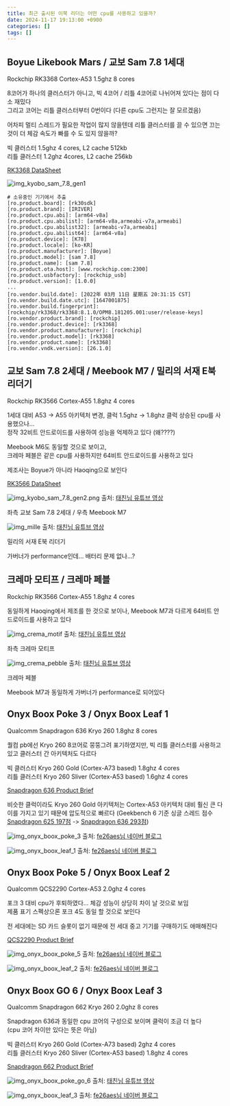 ```yaml
---
title: 최근 출시된 이북 리더는 어떤 cpu를 사용하고 있을까?
date: 2024-11-17 19:13:00 +0900
categories: []
tags: []
---
```


## Boyue Likebook Mars / 교보 Sam 7.8 1세대
Rockchip RK3368 Cortex-A53 1.5ghz 8 cores

8코어가 하나의 클러스터가 아니고, 빅 4코어 / 리틀 4코어로 나뉘어져 있다는 점이 다소 재밌다  
그리고 코어는 리틀 클러스터부터 0번이다 (다른 cpu도 그런지는 잘 모르겠음)

어차피 멀티 스레드가 필요한 작업이 많지 않을텐데 리틀 클러스터를 끌 수 있으면 끄는 것이 더 체감 속도가 빠를 수 도 있지 않을까?

빅 클러스터 1.5ghz 4 cores, L2 cache 512kb  
리틀 클러스터 1.2ghz 4cores, L2 cache 256kb  

[RK3368 DataSheet](/assets/attachments/2024-11-17-최근_출시된_이북_리더는_어떤_cpu를_사용하고_있을까/RK3368_datasheet_V1.1.pdf)

![img_kyobo_sam_7.8_gen1](/assets/attachments/2024-11-17-최근_출시된_이북_리더는_어떤_cpu를_사용하고_있을까/img_kyobo_sam_7.8_gen1.png)

```plaintext
# 소유중인 기기에서 추출
[ro.product.board]: [rk30sdk]
[ro.product.brand]: [IRIVER]
[ro.product.cpu.abi]: [arm64-v8a]
[ro.product.cpu.abilist]: [arm64-v8a,armeabi-v7a,armeabi]
[ro.product.cpu.abilist32]: [armeabi-v7a,armeabi]
[ro.product.cpu.abilist64]: [arm64-v8a]
[ro.product.device]: [K78]
[ro.product.locale]: [ko-KR]
[ro.product.manufacturer]: [Boyue]
[ro.product.model]: [sam 7.8]
[ro.product.name]: [sam 7.8]
[ro.product.ota.host]: [www.rockchip.com:2300]
[ro.product.usbfactory]: [rockchip_usb]
[ro.product.version]: [1.0.0]
...
[ro.vendor.build.date]: [2022年 03月 11日 星期五 20:31:15 CST]
[ro.vendor.build.date.utc]: [1647001875]
[ro.vendor.build.fingerprint]: [rockchip/rk3368/rk3368:8.1.0/OPM8.181205.001:user/release-keys]
[ro.vendor.product.brand]: [rockchip]
[ro.vendor.product.device]: [rk3368]
[ro.vendor.product.manufacturer]: [rockchip]
[ro.vendor.product.model]: [rk3368]
[ro.vendor.product.name]: [rk3368]
[ro.vendor.vndk.version]: [26.1.0]
```


## 교보 Sam 7.8 2세대 / Meebook M7 / 밀리의 서재 E북 리더기
Rockchip RK3566 Cortex-A55 1.8ghz 4 cores

1세대 대비 A53 -> A55 아키텍처 변경, 클럭 1.5ghz -> 1.8ghz 클럭 상승된 cpu를 사용했으나...  
정작 32비트 안드로이드를 사용하여 성능을 억제하고 있다 (왜????)

Meebook M6도 동일할 것으로 보이고,  
크레마 페블은 같은 cpu를 사용하지만 64비트 안드로이드를 사용하고 있다

제조사는 Boyue가 아니라 Haoqing으로 보인다 

[RK3566 DataSheet](/assets/attachments/2024-11-17-최근_출시된_이북_리더는_어떤_cpu를_사용하고_있을까/Rockchip_RK3566_Datasheet_V1.1.pdf)

![img_kyobo_sam_7.8_gen2.png](/assets/attachments/2024-11-17-최근_출시된_이북_리더는_어떤_cpu를_사용하고_있을까/img_kyobo_sam_7.8_gen2.png)
출처: [태친님 유튜브 영상](https://youtu.be/JVj17vyXfYE?t=572)

좌측 교보 Sam 7.8 2세대 / 우측 Meebook M7  

![img_mille](/assets/attachments/2024-11-17-최근_출시된_이북_리더는_어떤_cpu를_사용하고_있을까/img_mille.png)
출처: [태친님 유튜브 영상](https://youtu.be/uF8ch3mSGK8?t=465)

밀리의 서재 E북 리더기

가버너가 performance인데... 배터리 문제 없나...?


## 크레마 모티프 / 크레마 페블
Rockchip RK3566 Cortex-A55 1.8ghz 4 cores

동일하게 Haoqing에서 제조를 한 것으로 보이나, Meebook M7과 다르게 64비트 안드로이드를 사용하고 있다

![img_crema_motif](/assets/attachments/2024-11-17-최근_출시된_이북_리더는_어떤_cpu를_사용하고_있을까/img_crema_motif.png)
출처: [태친님 유튜브 영상](https://youtu.be/sA5QuS7kSSQ?t=834)

좌측 크레마 모티프

![img_crema_pebble](/assets/attachments/2024-11-17-최근_출시된_이북_리더는_어떤_cpu를_사용하고_있을까/img_crema_pebble.png)
출처: [태친님 유튜브 영상](https://youtu.be/tkCCM-Pg0E0?t=585)

크레마 페블

Meebook M7과 동일하게 가버너가 performance로 되어있다


## Onyx Boox Poke 3 / Onyx Boox Leaf 1
Qualcomm Snapdragon 636 Kryo 260 1.8ghz 8 cores

퀄컴 pb에선 Kryo 260 8코어로 뭉뚱그려 표기하였지만, 빅 리틀 클러스터를 사용하고 있고 클러스터 간 아키텍처도 다르다

빅 클러스터 Kryo 260 Gold (Cortex-A73 based) 1.8ghz 4 cores  
리틀 클러스터 Kryo 260 Sliver (Cortex-A53 based) 1.6ghz 4 cores

[Snapdragon 636 Product Brief](/assets/attachments/2024-11-17-최근_출시된_이북_리더는_어떤_cpu를_사용하고_있을까/snapdragon_product_brief_636_0.pdf)

비슷한 클럭이라도 Kryo 260 Gold 아키텍처는 Cortex-A53 아키텍처 대비 훨신 큰 다이를 가지고 있기 때문에 압도적으로 빠르다
(Geekbench 6 기준 싱글 스레드 점수 [Snapdragon 625 197점](https://browser.geekbench.com/android_devices/motorola-moto-g5s-plus) -> [Snapdragon 636 293점](https://browser.geekbench.com/android_devices/xiaomi-redmi-note-5-pro))

![img_onyx_boox_poke_3](/assets/attachments/2024-11-17-최근_출시된_이북_리더는_어떤_cpu를_사용하고_있을까/img_onyx_boox_poke_3.png)
출처: [fe26aes님 네이버 블로그](https://blog.naver.com/fe26aes/222442687763)

![img_onyx_boox_leaf_1](/assets/attachments/2024-11-17-최근_출시된_이북_리더는_어떤_cpu를_사용하고_있을까/img_onyx_boox_leaf_1.png)
출처: [fe26aes님 네이버 블로그](https://blog.naver.com/fe26aes/223488489747)



## Onyx Boox Poke 5 / Onyx Boox Leaf 2
Qualcomm QCS2290 Cortex-A53 2.0ghz 4 cores

포크 3 대비 cpu가 후퇴하였다... 체감 성능이 상당히 차이 날 것으로 보임  
제품 표기 스펙상으론 포크 4도 동일 할 것으로 보인다

전 세대에는 SD 카드 슬롯이 없기 때문에 전 세대 중고 기기를 구매하기도 애매해진다

[QCS2290 Product Brief](/assets/attachments/2024-11-17-최근_출시된_이북_리더는_어떤_cpu를_사용하고_있을까/qcs-qcm2290-soc-product-brief_87-28731-1.pdf)

![img_onyx_boox_poke_5](/assets/attachments/2024-11-17-최근_출시된_이북_리더는_어떤_cpu를_사용하고_있을까/img_onyx_boox_poke_5.png)
출처: [fe26aes님 네이버 블로그](https://blog.naver.com/fe26aes/223613445328)

![img_onyx_boox_leaf_2](/assets/attachments/2024-11-17-최근_출시된_이북_리더는_어떤_cpu를_사용하고_있을까/img_onyx_boox_leaf_2.png)
출처: [fe26aes님 네이버 블로그](https://blog.naver.com/fe26aes/223536494423)


## Onyx Boox GO 6 / Onyx Boox Leaf 3
Qualcomm Snapdragon 662 Kryo 260 2.0ghz 8 cores

Snapdragon 636과 동일한 cpu 코어의 구성으로 보이며 클럭이 조금 더 높다  
(cpu 코어 차이만 있다는 뜻은 아님)

빅 클러스터 Kryo 260 Gold (Cortex-A73 based) 2ghz 4 cores  
리틀 클러스터 Kryo 260 Sliver (Cortex-A53 based) 1.8ghz 4 cores

[Snapdragon 662 Product Brief](/assets/attachments/2024-11-17-최근_출시된_이북_리더는_어떤_cpu를_사용하고_있을까/qualcomm-snapdragon-662-mobile-platform-product-brief_0.pdf)

![img_onyx_boox_poke_go_6](/assets/attachments/2024-11-17-최근_출시된_이북_리더는_어떤_cpu를_사용하고_있을까/img_onyx_boox_poke_go_6.png)
출처: [태친님 유튜브 영상](https://youtu.be/ll6kXfpjoQI?t=211)

![img_onyx_boox_leaf_3](/assets/attachments/2024-11-17-최근_출시된_이북_리더는_어떤_cpu를_사용하고_있을까/img_onyx_boox_leaf_3.png)
출처: [fe26aes님 네이버 블로그](https://blog.naver.com/fe26aes/223607725865)
